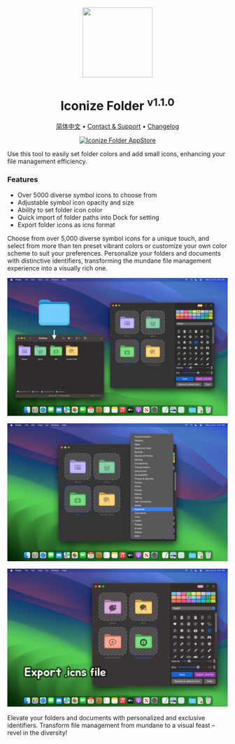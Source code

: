 <div align="center">
  <br />
  <br />
  <img src="https://github.com/jaywcjlove/IconizeFolder/assets/1680273/6da84ad5-680e-41dc-840d-0f2e4de56ecc" width="160" height="160">
  <h1>
    Iconize Folder
    <sup>v1.1.0</sup>
    <!--rehype:style=font-size: 12px;top: 0;line-height: inherit;-->
  </h1>
  <!--rehype:style=border: 0;-->
  <p>
    <a href="./README.zh.md">简体中文</a> • 
    <a href="https://github.com/jaywcjlove/IconizeFolder/issues/new?assignees=jaywcjlove&labels=support%2Cfeedback%2Cquestion&projects=&template=bug_report.yml&title=%F0%9F%99%8B%E2%80%8D%E2%99%82%EF%B8%8F+Support+%26+Feedback%3A+IconizeFolder">Contact & Support</a> • 
    <a href="https://github.com/jaywcjlove/IconizeFolder/releases">Changelog</a>
  </p>
  <p>
    <a target="_blank" href="https://apps.apple.com/app/iconize-folder/id6478772538" title="Iconize Folder for macOS">
      <img alt="Iconize Folder AppStore" src="https://jaywcjlove.github.io/sb/download/macos.svg" height="51">
    </a>
  </p>
</div>

Use this tool to easily set folder colors and add small icons, enhancing your file management efficiency.

### Features

- Over 5000 diverse symbol icons to choose from
- Adjustable symbol icon opacity and size
- Ability to set folder icon color
- Quick import of folder paths into Dock for setting
- Export folder icons as icns format

Choose from over 5,000 diverse symbol icons for a unique touch, and select from more than ten preset vibrant colors or customize your own color scheme to suit your preferences. Personalize your folders and documents with distinctive identifiers, transforming the mundane file management experience into a visually rich one.

![Iconize Folder 1](./assets/screenshots-1.png)

![Iconize Folder 2](./assets/screenshots-2.png)

![Iconize Folder 3](./assets/screenshots-3.png)

Elevate your folders and documents with personalized and exclusive identifiers. Transform file management from mundane to a visual feast – revel in the diversity!